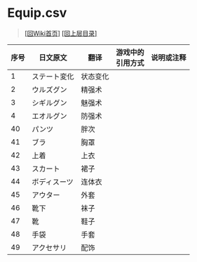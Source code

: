 ﻿# Equip.csv

> [\[回Wiki首页\]](/Wiki)
> [\[回上层目录\]](/Wiki/erasqn_wiki/csv)

序号|日文原文|翻译|游戏中的<br/>引用方式|说明或注释
----|----|----|----|----
1|ステート変化|状态变化||
2|ウルズグン|精强术||
3|シギルグン|魅强术||
4|エオルグン|防强术||
40|パンツ|胖次||
41|ブラ|胸罩||
42|上着|上衣||
43|スカート|裙子||
44|ボディスーツ|连体衣||
45|アウター|外套||
46|靴下|袜子||
47|靴|鞋子||
48|手袋|手套||
49|アクセサリ|配饰||
